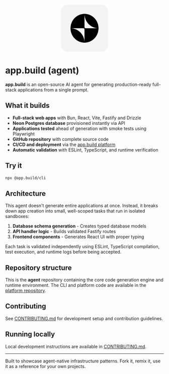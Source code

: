 <div align="center">
  <img src="logo.png" alt="app.build logo" width="150">
</div>

# app.build (agent)

**app.build** is an open-source AI agent for generating production-ready full-stack applications from a single prompt.

## What it builds

- **Full-stack web apps** with Bun, React, Vite, Fastify and Drizzle
- **Neon Postgres database** provisioned instantly via API
- **Applications tested** ahead of generation with smoke tests using Playwright
- **GitHub repository** with complete source code
- **CI/CD and deployment** via the [app.build platform](https://github.com/appdotbuild/platform)
- **Automatic validation** with ESLint, TypeScript, and runtime verification

## Try it

```bash
npx @app.build/cli
```

## Architecture

This agent doesn't generate entire applications at once. Instead, it breaks down app creation into small, well-scoped tasks that run in isolated sandboxes:

1. **Database schema generation** - Creates typed database models
2. **API handler logic** - Builds validated Fastify routes
3. **Frontend components** - Generates React UI with proper typing

Each task is validated independently using ESLint, TypeScript compilation, test execution, and runtime logs before being accepted.

## Repository structure

This is the **agent** repository containing the core code generation engine and runtime environment. The CLI and platform code are available in the [platform repository](link-to-platform-repo).

## Contributing

See [CONTRIBUTING.md](CONTRIBUTING.md) for development setup and contribution guidelines.

## Running locally

Local development instructions are available in [CONTRIBUTING.md](CONTRIBUTING.md).

---

Built to showcase agent-native infrastructure patterns. Fork it, remix it, use it as a reference for your own projects.